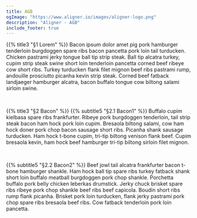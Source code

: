 ```yaml
---
title: AGB
ogImage: "https://www.aligner.io/images/aligner-logo.png"
description: "Aligner - AGB"
include_footer: true
---
```


{{% title3 "§1 Lorem" %}}
Bacon ipsum dolor amet pig pork hamburger tenderloin burgdoggen spare ribs bacon pancetta pork loin tail turducken. Chicken pastrami jerky tongue ball tip strip steak. Ball tip alcatra turkey, cupim strip steak swine short loin tenderloin pancetta corned beef ribeye cow short ribs. Turkey turducken flank filet mignon beef ribs pastrami rump, andouille prosciutto picanha kevin strip steak. Corned beef fatback landjaeger hamburger alcatra, bacon buffalo tongue cow biltong salami sirloin swine.

<br>

{{% title3 "§2 Bacon" %}}
{{% subtitle5 "§2.1 Bacon1" %}}
Buffalo cupim kielbasa spare ribs frankfurter. Ribeye pork burgdoggen tenderloin, tail strip steak bacon ham hock pork loin cupim. Bresaola biltong salami, cow ham hock doner pork chop bacon sausage short ribs. Picanha shank sausage turducken. Ham hock t-bone cupim, tri-tip biltong venison flank beef. Cupim bresaola kevin, ham hock beef hamburger tri-tip biltong sirloin filet mignon.

<br>

{{% subtitle5 "§2.2 Bacon2" %}}
Beef jowl tail alcatra frankfurter bacon t-bone hamburger shankle. Ham hock ball tip spare ribs turkey fatback shank short loin buffalo meatball burgdoggen pork chop shankle. Porchetta buffalo pork belly chicken leberkas drumstick. Jerky chuck brisket spare ribs ribeye pork chop shankle beef ribs beef capicola. Boudin short ribs rump flank picanha. Brisket pork loin turducken, flank jerky pastrami pork chop spare ribs bresaola beef ribs. Cow fatback tenderloin pork loin pancetta.
